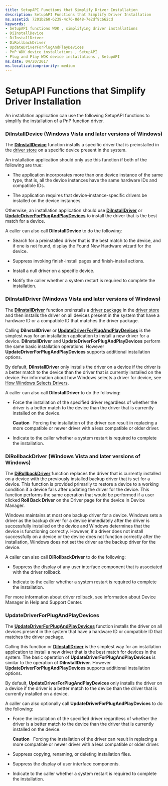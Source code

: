 ```yaml
---
title: SetupAPI Functions that Simplify Driver Installation
description: SetupAPI Functions that Simplify Driver Installation
ms.assetid: 7201b260-6239-4c76-8d48-7e2df9c662cd
keywords:
- SetupAPI functions WDK , simplifying driver installations
- DiInstallDevice
- DiInstallDriver
- DiRollbackDriver
- UpdateDriverForPlugAndPlayDevices
- PnP WDK device installations , SetupAPI
- Plug and Play WDK device installations , SetupAPI
ms.date: 04/20/2017
ms.localizationpriority: medium
---
```


# SetupAPI Functions that Simplify Driver Installation


An installation application can use the following SetupAPI functions to simplify the installation of a PnP function driver.

### <a href="" id="diinstalldevice--windows-vista-and-later-versions-of-windows-"></a> DiInstallDevice (Windows Vista and later versions of Windows)

The [**DiInstallDevice**](https://msdn.microsoft.com/library/windows/hardware/ff544710) function installs a specific driver that is preinstalled in the [driver store](driver-store.md) on a specific device present in the system.

An installation application should only use this function if both of the following are true:

-   The application incorporates more than one device instance of the same type, that is, all the device instances have the same hardware IDs and compatible IDs.

-   The application requires that device-instance-specific drivers be installed on the device instances.

Otherwise, an installation application should use [**DiInstallDriver**](https://msdn.microsoft.com/library/windows/hardware/ff544717) or [**UpdateDriverForPlugAndPlayDevices**](https://msdn.microsoft.com/library/windows/hardware/ff553534) to install the driver that is the best match for a device.

A caller can also call **DiInstallDevice** to do the following:

-   Search for a preinstalled driver that is the best match to the device, and if one is not found, display the Found New Hardware wizard for the device.

-   Suppress invoking finish-install pages and finish-install actions.

-   Install a null driver on a specific device.

-   Notify the caller whether a system restart is required to complete the installation.

### <a href="" id="diinstalldriver--windows-vista-and-later-versions-of-windows-"></a> DiInstallDriver (Windows Vista and later versions of Windows)

The [**DiInstallDriver**](https://msdn.microsoft.com/library/windows/hardware/ff544717) function preinstalls a [driver package](driver-packages.md) in the [driver store](driver-store.md) and then installs the driver on all devices present in the system that have a hardware ID or a compatible ID that matches the driver package.

Calling **DiInstallDriver** or [**UpdateDriverForPlugAndPlayDevices**](https://msdn.microsoft.com/library/windows/hardware/ff553534) is the simplest way for an installation application to install a new driver for a device. **DiInstallDriver** and **UpdateDriverForPlugAndPlayDevices** perform the same basic installation operations. However **UpdateDriverForPlugAndPlayDevices** supports additional installation options.

By default, **DiInstallDriver** only installs the driver on a device if the driver is a better match to the device than the driver that is currently installed on the device. For information about how Windows selects a driver for device, see [How Windows Selects Drivers](how-setup-selects-drivers.md).

A caller can also call **DiInstallDriver** to do the following:

-   Force the installation of the specified driver regardless of whether the driver is a better match to the device than the driver that is currently installed on the device.

    **Caution**   Forcing the installation of the driver can result in replacing a more compatible or newer driver with a less compatible or older driver.

     

-   Indicate to the caller whether a system restart is required to complete the installation.

### <a href="" id="dirollbackdriver--windows-vista-and-later-versions-of-windows-"></a> DiRollbackDriver (Windows Vista and later versions of Windows)

The [**DiRollbackDriver**](https://msdn.microsoft.com/library/windows/hardware/ff544721) function replaces the driver that is currently installed on a device with the previously installed backup driver that is set for a device. This function is provided primarily to restore a device to a working condition if a device fails after updating the driver for the device. This function performs the same operation that would be performed if a user clicked **Roll Back Driver** on the Driver page for the device in Device Manager.

Windows maintains at most one backup driver for a device. Windows sets a driver as the backup driver for a device immediately after the driver is successfully installed on the device and Windows determines that the device is functioning correctly. However, if a driver does not install successfully on a device or the device does not function correctly after the installation, Windows does not set the driver as the backup driver for the device.

A caller can also call **DiRollbackDriver** to do the following:

-   Suppress the display of any user interface component that is associated with the driver rollback.

-   Indicate to the caller whether a system restart is required to complete the installation.

For more information about driver rollback, see information about Device Manager in Help and Support Center.

### <a href="" id="updatedriverforplugandplaydevices"></a> UpdateDriverForPlugAndPlayDevices

The [**UpdateDriverForPlugAndPlayDevices**](https://msdn.microsoft.com/library/windows/hardware/ff553534) function installs the driver on all devices present in the system that have a hardware ID or compatible ID that matches the driver package.

Calling this function or [**DiInstallDriver**](https://msdn.microsoft.com/library/windows/hardware/ff544717) is the simplest way for an installation application to install a new driver that is the best match for devices in the system. The basic operation of **UpdateDriverForPlugAndPlayDevices** is similar to the operation of **DiInstallDriver**. However **UpdateDriverForPlugAndPlayDevices** supports additional installation options.

By default, **UpdateDriverForPlugAndPlayDevices** only installs the driver on a device if the driver is a better match to the device than the driver that is currently installed on a device.

A caller can also optionally call **UpdateDriverForPlugAndPlayDevices** to do the following:

-   Force the installation of the specified driver regardless of whether the driver is a better match to the device than the driver that is currently installed on the device.

    **Caution**   Forcing the installation of the driver can result in replacing a more compatible or newer driver with a less compatible or older driver.

     

-   Suppress copying, renaming, or deleting installation files.

-   Suppress the display of user interface components.

-   Indicate to the caller whether a system restart is required to complete the installation.

 

 





